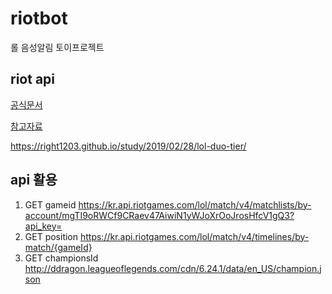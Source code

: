 # riotbot
롤 음성알림 토이프로젝트

## riot api 
[공식문서](https://developer.riotgames.com/apis)

[참고자료](https://shinminyong.tistory.com/11)

https://right1203.github.io/study/2019/02/28/lol-duo-tier/


## api 활용

1. GET gameid https://kr.api.riotgames.com/lol/match/v4/matchlists/by-account/mgTI9oRWCf9CRaev47AiwiN1yWJoXrOoJrosHfcV1gQ3?api_key=
2. GET position https://kr.api.riotgames.com/lol/match/v4/timelines/by-match/{gameId}
3. GET championsId http://ddragon.leagueoflegends.com/cdn/6.24.1/data/en_US/champion.json

